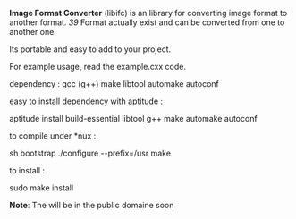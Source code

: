 
**Image Format Converter** (libifc) is an library for converting image format to another format.
_39_ Format actually exist and can be converted from one to another one.

Its portable and easy to add to your project.

For example usage, read the example.cxx code.

dependency :
gcc (g++)
make
libtool
automake
autoconf

easy to install dependency with aptitude :

aptitude install build-essential libtool g++ make automake autoconf

to compile under *nux :

sh bootstrap
./configure --prefix=/usr
make

to install :

sudo make install

**Note**: The will be in the public domaine soon

